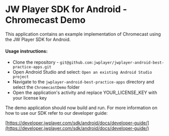 # JW Player SDK for Android - Chromecast Demo

This application contains an example implementation of Chromecast using the JW Player SDK for Android.

#### Usage instructions:

- Clone the repository - `git@github.com:jwplayer/jwplayer-android-best-practice-apps.git`
- Open Android Studio and select: `Open an existing Android Studio project`
- Navigate to the `jwplayer-android-best-practice-apps` directory and select the `ChromecastDemo` folder
- Open the application's activity and replace YOUR_LICENSE_KEY with your license key

The demo application should now build and run. For more information on how to use our SDK refer to our developer guide:

[https://developer.jwplayer.com/sdk/android/docs/developer-guide/](https://developer.jwplayer.com/sdk/android/docs/developer-guide/)
